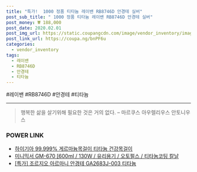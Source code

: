 ```yaml
--- 
title: "특가!  1000 정품 티타늄 레이밴 RB8746D 안경테 실버" 
post_sub_title: " 1000 정품 티타늄 레이밴 RB8746D 안경테 실버" 
post_money: ₩ 188,000 
post_date: 2020.02.01 
post_img_url: https://static.coupangcdn.com/image/vendor_inventory/images/2018/03/26/18/2/151c7c17-ef52-44b9-9da9-bb677854c7ed.jpg 
post_link_url: https://coupa.ng/bnPF6u 
categories: 
  - vendor_inventory 
tags: 
  - 레이밴 
  - RB8746D 
  - 안경테 
  - 티타늄 
--- 
```

  #레이밴 #RB8746D #안경테 #티타늄 
<hr> 

> 행복한 삶을 살기위해 필요한 것은 거의 없다. – 마르쿠스 아우렐리우스 안토니우스 


### POWER LINK

* <a href="https://blog.naver.com/fasyy4321/221790572413" target="_blank">하이기아 99.999% 게르마늄목걸이 티타늄 건강목걸이</a>
* <a href="https://blog.naver.com/santokki14/221782105281" target="_blank">미니믹서 GM-670 [600ml / 130W / 유리용기 / 오토펄스 / 티타늄코팅 칼날</a>
* <a href="https://blog.naver.com/sakai111/221792386597" target="_blank">[특가] 조르지오 아르마니 안경테 GA2683J-003 티타늄</a>
